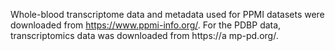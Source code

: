 Whole-blood transcriptome data and metadata used for PPMI datasets were downloaded from https://www.ppmi-info.org/. For the PDBP data, transcriptomics data was downloaded from https://a mp-pd.org/.